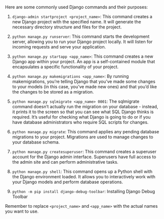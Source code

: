 Here are some commonly used Django commands and their purposes:

1. `django-admin startproject <project_name>`:
   This command creates a new Django project with the specified name. It will generate the necessary directory structure and files for the project.

2. `python manage.py runserver`:
   This command starts the development server, allowing you to run your Django project locally. It will listen for incoming requests and serve your application.

3. `python manage.py startapp <app_name>`:
   This command creates a new Django app within your project. An app is a self-contained module that encapsulates a specific functionality of your project.

4. `python manage.py makemigrations <app_name>`:
   By running makemigrations, you’re telling Django that you’ve made some changes to your models (in this case, you’ve made new ones) and that you’d like the changes to be stored as a migration.

5. `python manage.py sqlmigrate <app_name> 0001`:
   The sqlmigrate command doesn’t actually run the migration on your database - instead, it prints it to the screen so that you can see what SQL Django thinks is required. It’s useful for checking what Django is going to do or if you have database administrators who require SQL scripts for changes.

6. `python manage.py migrate`:
   This command applies any pending database migrations to your project. Migrations are used to manage changes to your database schema.

7. `python manage.py createsuperuser`:
   This command creates a superuser account for the Django admin interface. Superusers have full access to the admin site and can perform administrative tasks.

8. `python manage.py shell`:
   This command opens up a Python shell with the Django environment loaded. It allows you to interactively work with your Django models and perform database operations.

9. `python -m pip install django-debug-toolbar`:
   Installing Django Debug Toolbar

Remember to replace `<project_name>` and `<app_name>` with the actual names you want to use.
